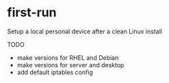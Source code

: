 # first-run
Setup a local personal device after a clean Linux install

TODO
- make versions for RHEL and Debian
- make versions for server and desktop
- add default iptables config
